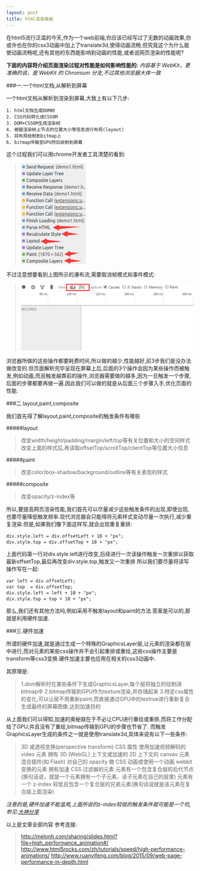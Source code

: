 ```yaml
---
layout: post
title: html渲染奥秘
---
```


在html5流行泛滥的今天,作为一个web前端,你应该已经写过了无数的动画效果,你或许也在你的css3动画中加上了translate3d,使得动画流畅,但究竟这个为什么能使动画流畅呢,还有其他的东西能影响到动画的性能,或者说网页渲染的性能呢?

<b>下面的内容将介绍页面渲染过程对性能是如何影响性能的:</b>
*内容基于 WebKit，更准确的说，是 WebKit 的 Chromium 分支,不过其他浏览器大体一致*

###一.一个html文档,从解析到屏幕

一个html文档从解析到渲染到屏幕,大致上有以下几步:

```
1. html文档生成DOM树
2. CSS代码转化成CSSOM
3. DOM+CSSOM生成渲染树
4. 根据渲染树上节点的位置大小等信息进行布局(layout)
5. 将布局绘制到bitmap上
6. bitmap传输至GPU然后绘制到屏幕
```

这个过程我们可以用chrome开发者工具清楚的看到:

>![图1](/img/resource/parsehtml.png)

不过注意想要看到上图所示的瀑布流,需要取消帧模式和事件模式:

>![图2](/img/resource/tooltip.png)

浏览器所做的这些操作都要耗费时间,所以做的越少,性能越好,前3步我们是没办法做改变的.但页面解析完毕呈现在屏幕上后,后面的3个操作会因为某些操作而被触发,例如动画,而且触发越靠前的操作,浏览器需要做的越多,因为一旦触发一个步骤,后面的步骤都要再做一遍.因此我们可以做的就是从后面三个步骤入手,优化页面的性能.

###二.layout,paint,composite

我们首先得了解layout,paint,composite的触发条件有哪些

#####layout

>改变width/height/padding/margin/left/top等有关位置和大小的空间样式
>改变上面的样式后,再读取offsetTop/scrollTop/clientTop等位置大小信息

#####paint

>改变color/box-shadow/background/outline等有关表现的样式

#####composite

>改变opacity/z-index等

所以,要提高网页渲染性能,我们首先可以尽量减少这些触发条件的出现,即使出现,也要尽量降低触发频率.现代浏览器会只能得将元素样式变动尽量一次执行,减少重复渲染.但是,如果我们像下面这样写,就会出现重复重排:

```
div.style.left = div.offsetLeft + 10 + "px";
div.style.top = div.offsetTop + 10 + "px";
```

上面代码第一行对div.style.left进行改变,后续进行一次读操作触发一次重排以获取最新offsetTop,最后再改变div.style.top,触发又一次重排
所以我们要尽量将读写操作写在一起:

```
var left = div.offsetLeft;
var top  = div.offsetTop;
div.style.left = left + 10 + "px";
div.style.top = top + 10 + "px";
```

那么,我们还有其他方法吗,例如采用不触发layout和paint的方法.答案是可以的,那就是利用硬件加速.

###三.硬件加速

所谓的硬件加速,就是通过生成一个特殊的GraphicsLayer层,让元素的渲染都在层中进行,而对元素的某些css操作并不会引起重排或重绘,这些css操作主要是transform等css3变换.硬件加速主要也应用在相关的css3动画中.

其原理是:

>1.dom解析时在某些条件下生成GraphicsLayer,每个层将独立的绘制进bitmap中
>2.bitmap传输到GPU作为texture渲染,并存储起来
>3.特定css属性的变化,可以让层不用重新paint,而直接通过GPU中的textrue进行重新复合生成最终的屏幕图像,达到加速目的

从上面我们可以得知,加速的奥秘就在于不必让CPU进行重绘或重排,而将工作分配给了GPU;并且没有了重绘,bitmap传输到GPU的步骤也节省了.
而触发GraphicsLayer生成的条件之一就是使用translate3d,具体来说有以下一些条件:

>3D 或透视变换(perspective transform) CSS 属性
>使用加速视频解码的 video 元素
>拥有 3D (WebGL) 上下文或加速的 2D 上下文的 canvas 元素
>混合插件(如 Flash)
>对自己的 opacity 做 CSS 动画或使用一个动画 webkit 变换的元素
>拥有加速 CSS 过滤器的元素
>元素有一个包含复合层的后代节点(换句话说，就是一个元素拥有一个子元素，该子元素在自己的层里)
>元素有一个 z-index 较低且包含一个复合层的兄弟元素(换句话说就是该元素在复合层上面渲染)

*注意的是,硬件加速不能滥用,上面所说的z-index较低的触发条件就可能是一个坑,参见:<a href="http://div.io/topic/1348" target="_blank">大神分享</a>*


以上是文章全部内容
参考连接:
>http://melonh.com/sharing/slides.html?file=high_performance_animation#/
>http://www.html5rocks.com/zh/tutorials/speed/high-performance-animations/
>http://www.ruanyifeng.com/blog/2015/09/web-page-performance-in-depth.html
